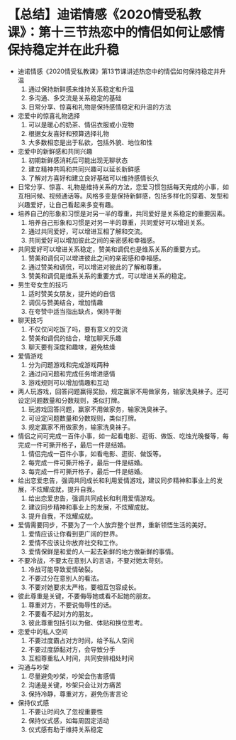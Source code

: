 # 【总结】迪诺情感《2020情受私教课》：第十三节热恋中的情侣如何让感情保持稳定并在此升稳

-   迪诺情感《2020情受私教课》第13节课讲述热恋中的情侣如何保持稳定并升温
    1.  通过保持新鲜感来维持关系稳定和升温
    2.  多沟通、多交流是关系稳定的基础
    3.  日常分享、惊喜和礼物是保持感情稳定和升温的方法
-   恋爱中的惊喜礼物选择
    1.  可以是暖心的奶茶、情侣衣服或小宠物
    2.  根据女友喜好和预算选择礼物
    3.  大多数相恋是出于私欲，包括外貌、地位和性
-   恋爱中的新鲜感和共同兴趣
    1.  初期新鲜感消耗后可能出现无聊状态
    2.  建立精神共鸣和共同兴趣可以延长新鲜感
    3.  了解对方喜好和建立良好基础可以维持感情长久
-   日常分享、惊喜、礼物是维持关系的方法，恋爱习惯包括每天完成的小事，如互相问候、视频通话等。风格多变是保持新鲜感，包括多样化的穿着、发型和兴趣爱好，让自己看起来多变有趣。
-   培养自己的形象和习惯是对另一半的尊重，共同爱好是关系稳定的重要因素。
    1.  培养自己形象和习惯是对另一半的尊重，共同爱好可以增进关系。
    2.  通过共同爱好，可以增进互相了解和交流。
    3.  共同爱好可以增加彼此之间的亲密感和幸福感。
-   共同爱好可以增进关系稳定，赞美和调侃也是维系关系的重要方式。
    1.  赞美和调侃可以增进彼此之间的亲密感和幸福感。
    2.  通过赞美和调侃，可以增进对彼此的了解和尊重。
    3.  赞美和调侃是维系关系的重要方式，可以增进关系的稳定。
-   男生夸女生的技巧
    1.  适时赞美女朋友，提升她的自信
    2.  调侃与赞美结合，增加情趣
    3.  在夸赞中适当指出缺点，保持平衡
-   聊天技巧
    1.  不仅仅问吃饭了吗，要有意义的交流
    2.  赞美和调侃的结合，增加聊天乐趣
    3.  聊天要有深度和趣味，避免枯燥
-   爱情游戏
    1.  分为问题游戏和完成游戏两种
    2.  通过问问题和完成任务增进感情
    3.  游戏规则可以增加情趣和互动
-   两人玩游戏，回答问题赢得奖励，规定赢家不用做家务，输家洗臭袜子。还可设定问题数量和分数规则，类似打牌。
    1.  玩游戏回答问题，赢家不用做家务，输家洗臭袜子。
    2.  可设定问题数量和分数规则，类似打牌。
    3.  规定赢家不用做家务，输家洗臭袜子。
-   情侣之间可完成一百件小事，如一起看电影、逛街、做饭、吃烛光晚餐等，每完成一件可撕开格子，最后一件是结婚。
    1.  情侣完成一百件小事，如看电影、逛街、做饭等。
    2.  每完成一件可撕开格子，最后一件是结婚。
    3.  每完成一件可撕开格子，最后一件是结婚。
-   给出恋爱忠告，强调共同成长和利用爱情游戏，建议同步精神和事业上的发展，不炫耀成就，提升自我。
    1.  给出恋爱忠告，强调共同成长和利用爱情游戏。
    2.  建议同步精神和事业上的发展，不炫耀成就。
    3.  提升自我，不炫耀成就。
-   爱情需要同步，不要为了一个人放弃整个世界，重新领悟生活的美好。
    1.  爱情应该让你看到更广阔的世界。
    2.  爱情不应该让你放弃社交和工作。
    3.  爱情保鲜是和爱的人一起去新鲜的地方做新鲜的事情。
-   不要冷战，不要太在意别人的言语，不要对她太苛刻。
    1.  冷战可能导致爱情破裂。
    2.  不要过分在意别人的看法。
    3.  不要对她要求太严格，要相互包容成长。
-   彼此尊重是关键，不要侮辱她或看不起她的朋友。
    1.  尊重对方，不要说侮辱性的话。
    2.  不要看不起对方的朋友。
    3.  彼此尊重包括引以为傲、体贴和换位思考。
-   恋爱中的私人空间
    1.  不要过度霸占对方时间，给予私人空间
    2.  不要过度舔黏对方，会导致分手
    3.  互相尊重私人时间，共同安排相处时间
-   沟通与吵架
    1.  尽量避免吵架，吵架会伤害感情
    2.  沟通是关键，吵架只会让对方痛苦
    3.  保持冷静，尊重对方，避免伤害言论
-   保持仪式感
    1.  不要让时间久了忽视重要性
    2.  保持仪式感，如每周固定活动
    3.  仪式感有助于维持关系稳定